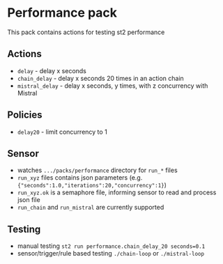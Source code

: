 # Performance pack

This pack contains actions for testing st2 performance

## Actions

* ``delay`` - delay x seconds
* ``chain_delay`` - delay x seconds 20 times in an action chain
* ``mistral_delay`` - delay x seconds, y times, with z concurrency with Mistral

## Policies

* ``delay20`` - limit concurrency to 1

## Sensor

* watches ``.../packs/performance`` directory for ``run_*`` files
* ``run_xyz`` files contains json parameters (e.g. ``{"seconds":1.0,"iterations":20,"concurrency":1}``)
* ``run_xyz.ok`` is a semaphore file, informing sensor to read and process json file
* ``run_chain`` and ``run_mistral`` are currently supported

## Testing

* manual testing ``st2 run performance.chain_delay_20 seconds=0.1``
* sensor/trigger/rule based testing ``./chain-loop`` or ``./mistral-loop``
